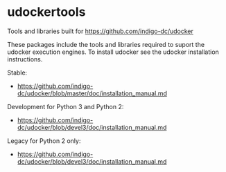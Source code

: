 # udockertools
Tools and libraries built for https://github.com/indigo-dc/udocker

These packages include the tools and libraries required to suport the udocker execution engines. To install udocker see the udocker installation instructions.

Stable:
* https://github.com/indigo-dc/udocker/blob/master/doc/installation_manual.md 

Development for Python 3 and Python 2:
* https://github.com/indigo-dc/udocker/blob/devel3/doc/installation_manual.md 

Legacy for Python 2 only:
* https://github.com/indigo-dc/udocker/blob/devel3/doc/installation_manual.md 

